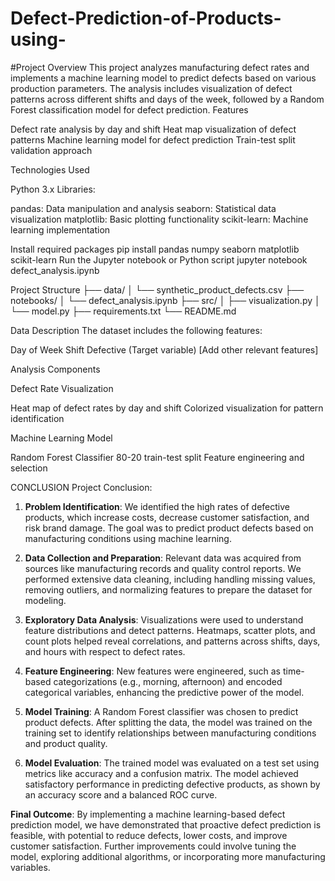 # Defect-Prediction-of-Products-using-
#Project Overview This project analyzes manufacturing defect rates and implements a machine learning model to predict defects based on various production parameters. The analysis includes visualization of defect patterns across different shifts and days of the week, followed by a Random Forest classification model for defect prediction. Features

Defect rate analysis by day and shift Heat map visualization of defect patterns Machine learning model for defect prediction Train-test split validation approach

Technologies Used

Python 3.x Libraries:

pandas: Data manipulation and analysis seaborn: Statistical data visualization matplotlib: Basic plotting functionality scikit-learn: Machine learning implementation

Install required packages pip install pandas numpy seaborn matplotlib scikit-learn Run the Jupyter notebook or Python script jupyter notebook defect_analysis.ipynb

Project Structure ├── data/ │ └── synthetic_product_defects.csv ├── notebooks/ │ └── defect_analysis.ipynb ├── src/ │ ├── visualization.py │ └── model.py ├── requirements.txt └── README.md

Data Description The dataset includes the following features:

Day of Week Shift Defective (Target variable) [Add other relevant features]

Analysis Components

Defect Rate Visualization

Heat map of defect rates by day and shift Colorized visualization for pattern identification

Machine Learning Model

Random Forest Classifier 80-20 train-test split Feature engineering and selection

CONCLUSION Project Conclusion:
1. **Problem Identification**: We identified the high rates of defective products, which increase costs, decrease customer satisfaction, and risk brand damage. The goal was to predict product defects based on manufacturing conditions using machine learning.

2. **Data Collection and Preparation**: Relevant data was acquired from sources like manufacturing records and quality control reports. We performed extensive data cleaning, including handling missing values, removing outliers, and normalizing features to prepare the dataset for modeling.

3. **Exploratory Data Analysis**: Visualizations were used to understand feature distributions and detect patterns. Heatmaps, scatter plots, and count plots helped reveal correlations, and patterns across shifts, days, and hours with respect to defect rates.

4. **Feature Engineering**: New features were engineered, such as time-based categorizations (e.g., morning, afternoon) and encoded categorical variables, enhancing the predictive power of the model.

5. **Model Training**: A Random Forest classifier was chosen to predict product defects. After splitting the data, the model was trained on the training set to identify relationships between manufacturing conditions and product quality.

6. **Model Evaluation**: The trained model was evaluated on a test set using metrics like accuracy and a confusion matrix. The model achieved satisfactory performance in predicting defective products, as shown by an accuracy score and a balanced ROC curve.

**Final Outcome**: By implementing a machine learning-based defect prediction model, we have demonstrated that proactive defect prediction is feasible, with potential to reduce defects, lower costs, and improve customer satisfaction. Further improvements could involve tuning the model, exploring additional algorithms, or incorporating more manufacturing variables.
